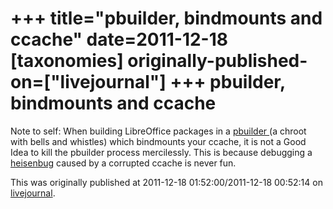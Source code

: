 +++
title="pbuilder, bindmounts and ccache"
date=2011-12-18
[taxonomies]
originally-published-on=["livejournal"]
+++
pbuilder, bindmounts and ccache
===============================

Note to self: When building LibreOffice packages in a <a href="http://en.wikipedia.org/wiki/Debian_build_toolchain">pbuilder </a>(a chroot with bells and whistles) which bindmounts your ccache, it is not a Good Idea to kill the pbuilder process mercilessly. This is because debugging a <a href="http://catb.org/jargon/html/H/heisenbug.html">heisenbug</a> caused by a corrupted ccache is never fun.

This was originally published at 2011-12-18 01:52:00/2011-12-18 00:52:14 on [livejournal](https://sweetshark.livejournal.com/8006.html).
